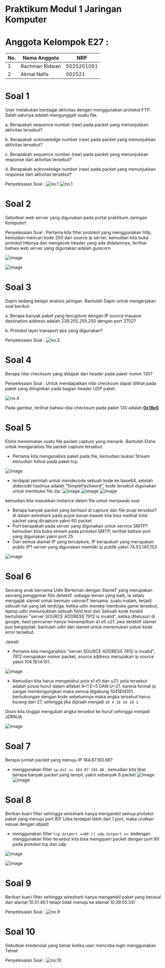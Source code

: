 # Praktikum Modul 1 Jaringan Komputer

# Anggota Kelompok E27 :
| No.  | Nama Anggota       | NRP          |
|------|--------------------|--------------|
| 1    |Rachman Ridwan           | 5025201061   |
| 2    | Akmal Nafis         | 502521   |

# Soal 1
User melakukan berbagai aktivitas dengan menggunakan protokol FTP. Salah satunya adalah mengunggah suatu file.

a. Berapakah sequence number (raw) pada packet yang menunjukkan aktivitas tersebut?

b. Berapakah acknowledge number (raw) pada packet yang menunjukkan aktivitas tersebut? 

c. Berapakah sequence number (raw) pada packet yang menunjukkan response dari aktivitas tersebut?

d. Berapakah acknowledge number (raw) pada packet yang menunjukkan response dari aktivitas tersebut?

Penyelesaian Soal :
![no.1](./assets/no1part1.png)
![no.1](./assets/no1part2.png)
# Soal 2
Sebutkan web server yang digunakan pada portal praktikum Jaringan Komputer!

Penyelesaian Soal : Pertama kita filter protokol yang menggunakan http, kemudian mencari kode 200 dari source ip server, kemudian kita buka protokol httpnya dan mengecek header yang ada didalamnya, terlihat bahwa web server yang digunakan adalah gunicorn

![image](https://cdn.discordapp.com/attachments/945203039034306570/1154726293619875920/image.png)

![image](https://cdn.discordapp.com/attachments/883930711290171432/1154773901772070995/image.png)
# Soal 3
Dapin sedang belajar analisis jaringan. Bantulah Dapin untuk mengerjakan soal berikut:

a. Berapa banyak paket yang tercapture dengan IP source maupun destination address adalah 239.255.255.250 dengan port 3702?

b. Protokol layer transport apa yang digunakan?

Penyelesaian Soal :
![no.3](./assets/no3.png)
# Soal 4
Berapa nilai checksum yang didapat dari header pada paket nomor 130?

Penyelesaian Soal :
Untuk mendapatkan nilai checksum dapat dilihat pada paket yang diinginkan pada bagian header UDP paket.

![no.4](./assets/no4.png)

Pada gambar, terlihat bahwa nilai checksum pada paket 130 adalah <ins>**0x18e5**<ins>

# Soal 5
Elshe menemukan suatu file packet capture yang menarik. Bantulah Elshe untuk menganalisis file packet capture tersebut.

- Pertama kita menganalisis paket pada file, kemudian laukan Stream kemudian follow pada paket tcp

![image](https://cdn.discordapp.com/attachments/945203039034306570/1154738624982700083/image.png)
- terdapat perintah untuk mendecode sebuah kode ke base64, setelah didecode hasilnya adalah "5implePas5word", kode tersebut digunakan untuk membuka file zip. 
![image](https://cdn.discordapp.com/attachments/945203039034306570/1154740343078666240/image.png)
![image](https://cdn.discordapp.com/attachments/945203039034306570/1154740609400197180/image.png)
![image](https://cdn.discordapp.com/attachments/883930711290171432/1154774305159249970/Screenshot_from_2023-09-22_20-39-38.png)

kemudian kita masukkan instance dalam file untuk menjawab soal
- Berapa banyak packet yang berhasil di capture dari file pcap tersebut?
di dalam wireshark pada pojok kanan bawah kita bisa melihat total packet yang dicapture yakni 60 packet
- Port berapakah pada server yang digunakan untuk service SMTP?
kemudian kita buka stream pada protokol SMTP, terlihat bahwa port yang digunakan yakni port 25
- Dari semua alamat IP yang tercapture, IP berapakah yang merupakan public IP?
server yang digunakan memiliki ip publik yakni 74.53.140.153

![image](https://cdn.discordapp.com/attachments/945203039034306570/1154743021993205820/image.png)

# Soal 6
Seorang anak bernama Udin Berteman dengan SlameT yang merupakan seorang penggemar film detektif. sebagai teman yang baik, Ia selalu mengajak slamet untuk bermain valoranT bersama. suatu malam, terjadi sebuah hal yang tak terdUga. ketika udin mereka membuka game tersebut, laptop udin menunjukkan sebuah field text dan Sebuah kode Invalid bertuliskan "server SOURCE ADDRESS 7812 is invalid". ketika ditelusuri di google, hasil pencarian hanya menampilkan a1 e5 u21. jiwa detektif slamet pun bergejolak. bantulah udin dan slamet untuk menemukan solusi kode error tersebut.

Jawab
- Pertama kita menganalisis "server SOURCE ADDRESS 7812 is invalid", 7812 merupakan nomor packet, source address merupakan ip source yakni 104.18.14.101.

![image](https://cdn.discordapp.com/attachments/883930711290171432/1154770421116309616/image.png)

- Kemudian kita harus mengetahui pola a1 e5 dan u21, pola tersebut adalah posisi huruf dalam alfabet A=1 E=5 DAN U=21.
karena format ip sangat membingungkan maka semua digabung 1041814101, berhubungan dengan kode sebelumnya maka angka tersebut harus kurang dari 27, sehingga jika dipisah menjadi 
`10 4 18 14 10 1`

Disini kita tinggal mengubah angka tersebut ke huruf sehingga menjadi JDRNJA

![image](https://cdn.discordapp.com/attachments/883930711290171432/1154770421116309616/image.png)

# Soal 7
Berapa jumlah packet yang menuju IP 184.87.193.88?
- menggunakan filter `ip.dst == 184.87.193.88` , kemudian kita lihat berapa banyak packet yang tampil, yakni sebanyak 6 packet
![image](https://cdn.discordapp.com/attachments/945203039034306570/1154726660990570496/image.png)
![image](https://cdn.discordapp.com/attachments/883930711290171432/1154774305406722088/Screenshot_from_2023-09-22_20-39-55.png)

# Soal 8
Berikan kueri filter sehingga wireshark hanya mengambil semua protokol paket yang menuju port 80! (Jika terdapat lebih dari 1 port, maka urutkan sesuai dengan abjad)
- menggunakan filter `tcp.dstport ==80 || udp.dstport == 80`dengan menggunakan filter tersebut kita bisa mengqueri packet dengan port 80 pada protokol tcp dan udp

![image](https://cdn.discordapp.com/attachments/945203039034306570/1154747359159386163/image.png)

![image](https://cdn.discordapp.com/attachments/883930711290171432/1154774305700319243/Screenshot_from_2023-09-22_20-40-07.png)

# Soal 9
Berikan kueri filter sehingga wireshark hanya mengambil paket yang berasal dari alamat 10.51.40.1 tetapi tidak menuju ke alamat 10.39.55.34!

Penyelesaian Soal :
![no.9](./assets/no9.png)
# Soal 10
Sebutkan kredensial yang benar ketika user mencoba login menggunakan Telnet

Penyelesaian Soal :
![no.10](./assets/no10.png)
